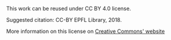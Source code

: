 This work can be reused under CC BY 4.0 license. 

Suggested citation: 
CC-BY EPFL Library, 2018.

More information on this license on [Creative Commons' website](https://creativecommons.org/licenses/by/4.0/)
